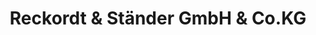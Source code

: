 ---
title: "Reckordt & Ständer GmbH & Co.KG"
url: /herzebrock-clarholz/reckordt-und-staender-gmbh-und-co-kg/
shop: Autowerkstatt
---